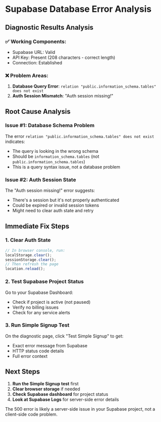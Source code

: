 # Supabase Database Error Analysis

## Diagnostic Results Analysis

### ✅ Working Components:
- Supabase URL: Valid
- API Key: Present (208 characters - correct length)
- Connection: Established

### ❌ Problem Areas:
1. **Database Query Error**: `relation "public.information_schema.tables" does not exist`
2. **Auth Session Mismatch**: "Auth session missing!" 

## Root Cause Analysis

### Issue #1: Database Schema Problem
The error `relation "public.information_schema.tables" does not exist` indicates:
- The query is looking in the wrong schema
- Should be `information_schema.tables` (not `public.information_schema.tables`)
- This is a query syntax issue, not a database problem

### Issue #2: Auth Session State
The "Auth session missing!" error suggests:
- There's a session but it's not properly authenticated
- Could be expired or invalid session tokens
- Might need to clear auth state and retry

## Immediate Fix Steps

### 1. Clear Auth State
```javascript
// In browser console, run:
localStorage.clear();
sessionStorage.clear();
// Then refresh the page
location.reload();
```

### 2. Test Supabase Project Status
Go to your Supabase Dashboard:
- Check if project is active (not paused)
- Verify no billing issues
- Check for any service alerts

### 3. Run Simple Signup Test
On the diagnostic page, click "Test Simple Signup" to get:
- Exact error message from Supabase
- HTTP status code details
- Full error context

## Next Steps
1. **Run the Simple Signup test** first
2. **Clear browser storage** if needed
3. **Check Supabase dashboard** for project status
4. **Look at Supabase Logs** for server-side error details

The 500 error is likely a server-side issue in your Supabase project, not a client-side code problem.
